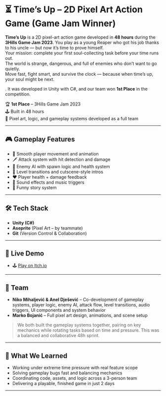 # ⏳ Time’s Up – 2D Pixel Art Action Game (Game Jam Winner)

**Time’s Up** is a 2D pixel-art action game developed in **48 hours** during the **3Hills Game Jam 2023**.
You play as a young Reaper who got his job thanks to his uncle — but now it’s time to prove himself.  
Your mission: complete your first soul-collecting task before your time runs out.  
The world is strange, dangerous, and full of enemies who don’t want to go quietly.  
Move fast, fight smart, and survive the clock — because when time’s up, your soul might be next.

. It was developed in Unity with C#, and our team won **1st Place** in the competition.

🏆 **1st Place** – 3Hills Game Jam 2023  
🕹️ Built in 48 hours  
🎨 Pixel art, logic, and gameplay systems developed as a full team

---

## 🎮 Gameplay Features

- 🧍 Smooth player movement and animation  
- 🗡️ Attack system with hit detection and damage  
- 👾 Enemy AI with spawn logic and health system  
- 🧭 Level transitions and cutscene-style intros  
- ❤️ Player health + damage feedback  
- 🎵 Sound effects and music triggers  
- 📖 Funny story system  

---

## 🛠 Tech Stack

- **Unity (C#)**
- **Aseprite** (Pixel Art – by teammate)
- **Git** (Version Control & Collaboration)

---

## 🎥 Live Demo

- 🕹️ [Play on Itch.io](https://tfgcode.itch.io/timeis-up)

---

## 👥 Team

- **Niko Mihaljević & Anel Dješević** – Co-development of gameplay systems, player logic, enemy AI, attack flow, level transitions, audio triggers, UI components and system behavior  
- **Marko Bojaniċ** – Full pixel art design, animations, and scene setup

> We both built the gameplay systems together, pairing on key mechanics while rotating tasks based on time and pressure. This was a balanced and collaborative 48h sprint.

---

## 🧠 What We Learned

- Working under extreme time pressure with real feature scope  
- Solving gameplay bugs fast and balancing mechanics  
- Coordinating code, assets, and logic across a 3-person team  
- Delivering a playable, finished game in just 2 days

---
